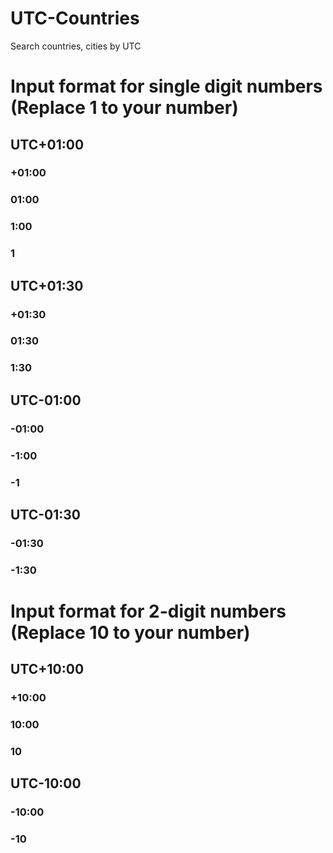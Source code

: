 # UTC-Countries
Search countries, cities by UTC

# Input format for single digit numbers (Replace 1 to your number)
## UTC+01:00
### +01:00
### 01:00
### 1:00
### 1
## UTC+01:30
### +01:30
### 01:30
### 1:30
## UTC-01:00
### -01:00
### -1:00
### -1
## UTC-01:30
### -01:30
### -1:30
# Input format for 2-digit numbers (Replace 10 to your number)
## UTC+10:00
### +10:00
### 10:00
### 10
## UTC-10:00
### -10:00
### -10
